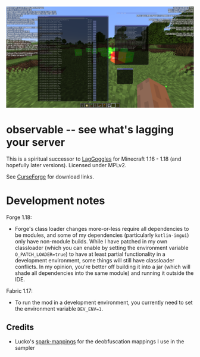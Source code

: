 ![](/screenshots/1.png)

# observable -- see what's lagging your server

This is a spiritual successor to [LagGoggles](https://www.curseforge.com/minecraft/mc-mods/laggoggles) for Minecraft 1.16 - 1.18 (and hopefully later versions). Licensed under MPLv2.

See [CurseForge](https://www.curseforge.com/minecraft/mc-mods/observable) for download links.

# Development notes

Forge 1.18:

- Forge's class loader changes more-or-less require all dependencies to be modules, and some of my dependencies (particularly `kotlin-imgui`) only have non-module builds. While I have patched in my own classloader (which you can enable by setting the environment variable `O_PATCH_LOADER=true`) to have at least partial functionality in a development environment, some things will still have classloader conflicts. In my opinion, you're better off building it into a jar (which will shade all dependencies into the same module) and running it outside the IDE.

Fabric 1.17:

- To run the mod in a development environment, you currently need to set the environment variable `DEV_ENV=1`.

## Credits

- Lucko's [spark-mappings](https://github.com/lucko/spark-mappings) for the deobfuscation mappings I use in the sampler
